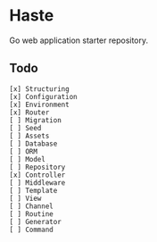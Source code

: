 # Haste

Go web application starter repository.

## Todo

    [x] Structuring
    [x] Configuration
    [x] Environment
    [x] Router
    [ ] Migration
    [ ] Seed
    [ ] Assets
    [ ] Database
    [ ] ORM
    [ ] Model
    [ ] Repository
    [x] Controller
    [ ] Middleware
    [ ] Template
    [ ] View
    [ ] Channel
    [ ] Routine
    [ ] Generator
    [ ] Command
